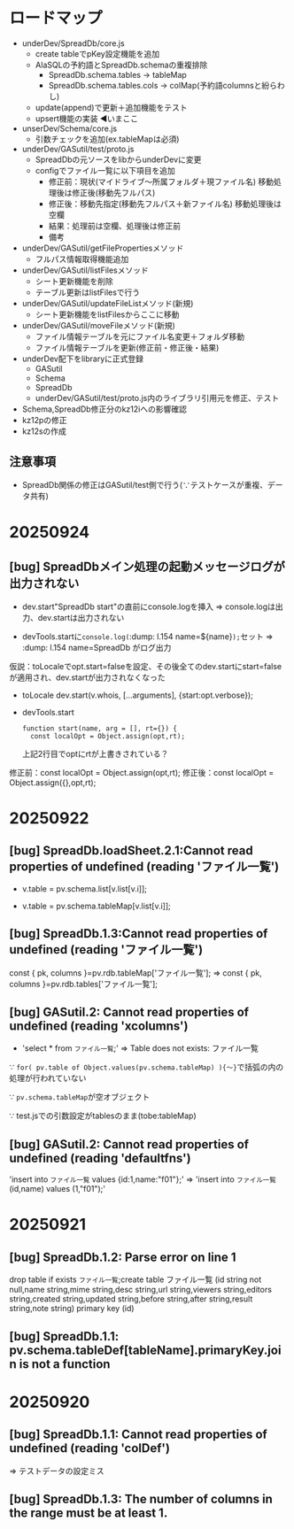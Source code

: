 # ロードマップ

- underDev/SpreadDb/core.js
  - create tableでpKey設定機能を追加
  - AlaSQLの予約語とSpreadDb.schemaの重複排除
    - SpreadDb.schema.tables -> tableMap
    - SpreadDb.schema.tables.cols -> colMap(予約語columnsと紛らわし)
  - update(append)で更新＋追加機能をテスト
  - upsert機能の実装 ◀いまここ
- unserDev/Schema/core.js
  - 引数チェックを追加(ex.tableMapは必須)
- underDev/GASutil/test/proto.js
  - SpreadDbの元ソースをlibからunderDevに変更
  - configでファイル一覧に以下項目を追加
      - 修正前：現状(マイドライブ〜所属フォルダ＋現ファイル名)
          移動処理後は修正後(移動先フルパス)
      - 修正後：移動先指定(移動先フルパス＋新ファイル名)
          移動処理後は空欄
      - 結果：処理前は空欄、処理後は修正前
      - 備考
- underDev/GASutil/getFilePropertiesメソッド
  - フルパス情報取得機能追加
- underDev/GASutil/listFilesメソッド
  - シート更新機能を削除
  - テーブル更新はlistFilesで行う
- underDev/GASutil/updateFileListメソッド(新規)
  - シート更新機能をlistFilesからここに移動
- underDev/GASutil/moveFileメソッド(新規)
  - ファイル情報テーブルを元にファイル名変更＋フォルダ移動
  - ファイル情報テーブルを更新(修正前・修正後・結果)
- underDev配下をlibraryに正式登録
  - GASutil
  - Schema
  - SpreadDb
  - underDev/GASutil/test/proto.js内のライブラリ引用元を修正、テスト
- Schema,SpreadDb修正分のkz12iへの影響確認
- kz12pの修正
- kz12sの作成

## 注意事項

- SpreadDb関係の修正はGASutil/test側で行う(∵テストケースが重複、データ共有)

# 20250924

## [bug] SpreadDbメイン処理の起動メッセージログが出力されない

- dev.start"SpreadDb start"の直前にconsole.logを挿入
  ⇒ console.logは出力、dev.startは出力されない

- devTools.startに`console.log(`:dump: l.154 name=${name}`);`セット
  ⇒ :dump: l.154 name=SpreadDb がログ出力

仮説：toLocaleでopt.start=falseを設定、その後全てのdev.startにstart=falseが適用され、dev.startが出力されなくなった

  - toLocale
    dev.start(v.whois, [...arguments], {start:opt.verbose});

  - devTools.start
    ```
    function start(name, arg = [], rt={}) {
      const localOpt = Object.assign(opt,rt);
    ```
    上記2行目でoptにrtが上書きされている？

修正前：const localOpt = Object.assign(opt,rt);
修正後：const localOpt = Object.assign({},opt,rt);

# 20250922

## [bug] SpreadDb.loadSheet.2.1:Cannot read properties of undefined (reading 'ファイル一覧')

- v.table = pv.schema.list[v.list[v.i]];
+ v.table = pv.schema.tableMap[v.list[v.i]];

## [bug] SpreadDb.1.3:Cannot read properties of undefined (reading 'ファイル一覧')

const { pk, columns }=pv.rdb.tableMap['ファイル一覧'];
⇒ const { pk, columns }=pv.rdb.tables['ファイル一覧'];

## [bug] GASutil.2: Cannot read properties of undefined (reading 'xcolumns')

- 'select * from `ファイル一覧`;' ⇒ Table does not exists: ファイル一覧

∵ `for( pv.table of Object.values(pv.schema.tableMap) ){〜}`で括弧の内の処理が行われていない

∵ `pv.schema.tableMap`が空オブジェクト

∵ test.jsでの引数設定がtablesのまま(tobe:tableMap)

## [bug] GASutil.2: Cannot read properties of undefined (reading 'defaultfns')

'insert into `ファイル一覧` values {id:1,name:"f01"};'
⇒ 'insert into `ファイル一覧` (id,name) values (1,"f01");'

# 20250921

## [bug] SpreadDb.1.2: Parse error on line 1
drop table if exists `ファイル一覧`;create table ファイル一覧 (id string not null,name string,mime string,desc string,url string,viewers string,editors string,created string,updated string,before string,after string,result string,note string) primary key (id)

## [bug] SpreadDb.1.1: pv.schema.tableDef[tableName].primaryKey.join is not a function

# 20250920

## [bug] SpreadDb.1.1: Cannot read properties of undefined (reading 'colDef')

⇒ テストデータの設定ミス

## [bug] SpreadDb.1.3: The number of columns in the range must be at least 1.